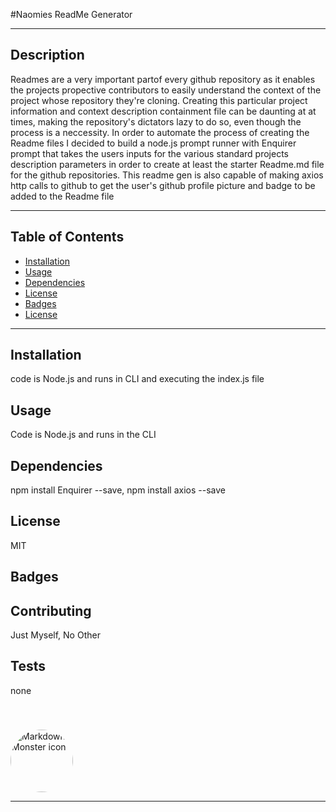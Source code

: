 #Naomies ReadMe Generator

---

## Description

Readmes are a very important partof every github repository as it enables the projects propective contributors to easily understand the context of the project whose repository they're cloning. Creating this particular project information and context description containment file can be daunting at at times, making the repository's dictators lazy to do so, even though the process is a neccessity. In order to automate the process of creating the Readme files I decided to build a node.js prompt runner with Enquirer prompt that takes the users inputs for the various standard projects description parameters in order to create at least the starter Readme.md file for the github repositories. This readme gen is also capable of making axios http calls to github to get the user's github profile picture and badge to be added to the Readme file

---

## Table of Contents

- [Installation](#installation)
- [Usage](#usage)
- [Dependencies](#dependencies)
- [License](#license)
- [Badges](#badges)
- [License](#license)

---

## Installation

code is Node.js and runs in CLI and executing the index.js file

## Usage

Code is Node.js and runs in the CLI

## Dependencies

npm install Enquirer --save, npm install axios --save

## License

MIT

## Badges

## Contributing

Just Myself, No Other

## Tests

none

<img src="https://avatars0.githubusercontent.com/u/59577959?v=4" alt="Markdown Monster icon" style="margin-top: 40px; border-radius: 100%; width: 100px; height: auto;" />
  
----

